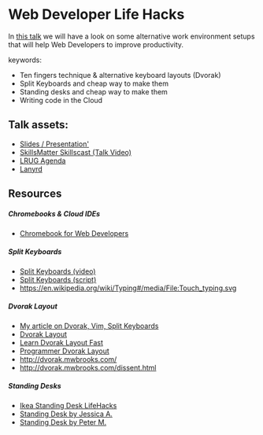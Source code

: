 # Web Developer Life Hacks

In [this talk](https://skillsmatter.com/skillscasts/7455-web-developer-life-hacks)
we will have a look on some alternative work environment
setups that will help Web Developers to improve productivity.

keywords:

* Ten fingers technique & alternative keyboard layouts (Dvorak)
* Split Keyboards and cheap way to make them
* Standing desks and cheap way to make them
* Writing code in the Cloud

## Talk assets:

* [Slides / Presentation'](https://docs.google.com/presentation/d/1dsb-Gl45_abRkqF9J38D6JrOmS0JWpwA5PEWyOcQAbc/edit?usp=sharing)
* [SkillsMatter Skillscast (Talk Video)](https://skillsmatter.com/skillscasts/7455-web-developer-life-hacks)
* [LRUG Agenda](http://lrug.org/meetings/2016/february/)
* [Lanyrd](http://lanyrd.com/2016/lrug-february/sdxymt/)

## Resources

##### Chromebooks & Cloud IDEs

* [Chromebook for Web Developers](http://www.eq8.eu/blogs/18-chromebook-for-web-developers)

##### Split Keyboards

* [Split Keyboards (video)](https://www.youtube.com/watch?v=sDQ8-LmWbow)
* [Split Keyboards (script)](https://github.com/equivalent/scrapbook2/blob/master/archive/web-developer-productivity/ep-1-split-keyboards.md)
* https://en.wikipedia.org/wiki/Typing#/media/File:Touch_typing.svg

##### Dvorak Layout

* [My article on Dvorak, Vim, Split Keyboards](http://www.eq8.eu/blogs/20-ergonomics-and-faster-typing-practices-for-web-developers)
* [Dvorak Layout](https://en.wikipedia.org/wiki/Dvorak_Simplified_Keyboard)
* [Learn Dvorak Layout Fast](http://learn.dvorak.nl/)
* [Programmer Dvorak Layout](http://www.kaufmann.no/roland/dvorak/)
* http://dvorak.mwbrooks.com/
* http://dvorak.mwbrooks.com/dissent.html

##### Standing Desks

* [Ikea Standing Desk LifeHacks](http://www.homedit.com/ikea-standing-desk)
* [Standing Desk by Jessica A.](http://spacekat.me/blog/2012/07/26/diy-standing-desk/)
* [Standing Desk by Peter M.](http://petermarks.info/2011/04/11/the-spaceship-2-0/)

